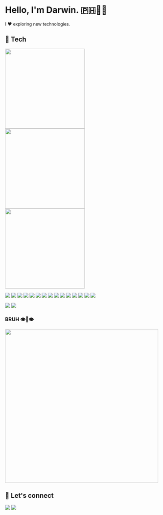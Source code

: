 # Hello, I'm Darwin. 🇵🇭👋🏼

I ❤️ exploring new technologies.

## 🔧 Tech
<img src="https://leftoversalad.com/c/015_programmingpeople/PP4.png" width="260"> <img src="https://leftoversalad.com/c/015_programmingpeople/elixir.png" width="260"> <img src="https://leftoversalad.com/c/015_programmingpeople/PP9.png" width="260">

<img src="https://img.shields.io/badge/linux-orange?logo=linux&style=for-the-badge"> <img src="https://img.shields.io/badge/VS%20Code-blue?logo=visual-studio-code&style=for-the-badge"> <img src="https://img.shields.io/badge/Bash-purple?logo=gnu-bash&style=for-the-badge"> <img src="https://img.shields.io/badge/npm-C62102?logo=npm&logoColor=white&style=for-the-badge"> <img src="https://img.shields.io/badge/insomnia-blueviolet?logo=insomnia&style=for-the-badge"> <img src="https://img.shields.io/badge/html5-orange?logo=html5&style=for-the-badge"> <img src="https://img.shields.io/badge/css-blue?logo=css3&style=for-the-badge"> <img src="https://img.shields.io/badge/javascript-yellow?logo=javascript&style=for-the-badge"> <img src="https://img.shields.io/badge/node-green?logo=node.js&logoColor=white&style=for-the-badge"> <img src="https://img.shields.io/badge/react-47CEF7?logo=react&logoColor=white&style=for-the-badge"> <img src="https://img.shields.io/badge/svelte-orange?logo=svelte&style=for-the-badge"> <img src="https://img.shields.io/badge/elixir-purple?logo=elixir&style=for-the-badge"> <img src="https://img.shields.io/badge/phoenix-orange?logo=elixir&style=for-the-badge"> <img src="https://img.shields.io/badge/postgresql-2F5E8E?logo=postgresql&logoColor=white&style=for-the-badge"> <img src="https://img.shields.io/badge/mysql-orange?logo=mysql&logoColor=white&style=for-the-badge">

<img src="https://img.shields.io/badge/docker-lightblue?logo=docker&style=for-the-badge"> <img src="https://img.shields.io/badge/kubernetes-white?logo=kubernetes&style=for-the-badge"> 

### BRUH 👁️👄👁️
<img src="https://i.redd.it/6gfczwcvbon71.jpg" width="500"> 

## 💬 Let's connect 
<img src="https://img.shields.io/github/followers/darwinphi?style=for-the-badge"> <img src="https://img.shields.io/twitter/follow/darwinmanalophi?style=for-the-badge">

<!-- 
**darwinphi/darwinphi** is a ✨ _special_ ✨ repository because its `README.md` (this file) appears on your GitHub profile.

Here are some ideas to get you started:

- 🔭 I’m currently working on ...
- 🌱 I’m currently learning ...
- 👯 I’m looking to collaborate on ...
- 🤔 I’m looking for help with ...
- 💬 Ask me about ...
- 📫 How to reach me: ...
- ⚡ Fun fact: ... -->

